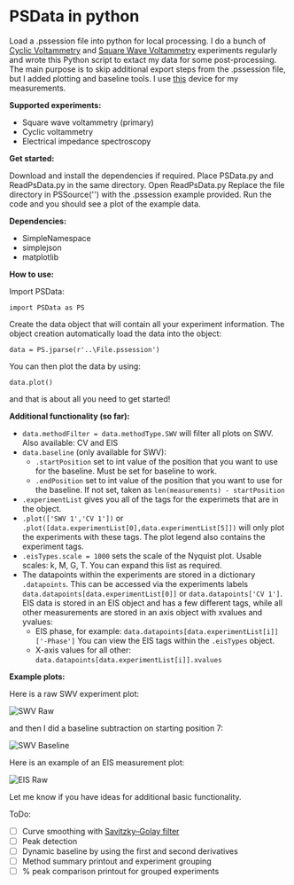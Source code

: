 # PSData in python
 Load a .pssession file into python for local processing.
 I do a bunch of [Cyclic Voltammetry](https://en.wikipedia.org/wiki/Cyclic_voltammetry) and [Square Wave Voltammetry](https://en.wikipedia.org/wiki/Squarewave_voltammetry) experiments regularly and wrote this Python script to extact my data for some post-processing. The main purpose is to skip additional export steps from the .pssession file, but I added plotting and baseline tools. I use [this](https://www.palmsens.com/product/palmsens4/) device for my measurements.
 
 **Supported experiments:**
 - Square wave voltammetry (primary)
 - Cyclic voltammetry
 - Electrical impedance spectroscopy
 
 **Get started:**
 
 Download and install the dependencies if required.
 Place PSData.py and ReadPsData.py in the same directory.
 Open ReadPsData.py
 Replace the file directory in PSSource('') with the .pssession example provided.
 Run the code and you should see a plot of the example data.
 
 **Dependencies:**
  - SimpleNamespace
  - simplejson
  - matplotlib

**How to use:**

Import PSData:
```
import PSData as PS
```

Create the data object that will contain all your experiment information. The object creation automatically load the data into the object:
```
data = PS.jparse(r'..\File.pssession')
```

You can then plot the data by using:
```
data.plot()
```

and that is about all you need to get started!

**Additional functionality (so far):**
- ```data.methodFilter = data.methodType.SWV``` will filter all plots on SWV. Also available: CV and EIS
- ```data.baseline``` (only available for SWV):
  - ```.startPosition``` set to int value of the position that you want to use for the baseline. Must be set for baseline to work.
  - ```.endPosition``` set to int value of the position that you want to use for the baseline. If not set, taken as ```len(measurements) - startPosition```
- ```.experimentList``` gives you all of the tags for the experimets that are in the object.
- ```.plot(['SWV 1','CV 1'])``` or ```.plot([data.experimentList[0],data.experimentList[5]])``` will only plot the experiments with these tags. The plot legend also contains the experiment tags.
- ```.eisTypes.scale = 1000``` sets the scale of the Nyquist plot. Usable scales: k, M, G, T. You can expand this list as required.
- The datapoints within the experiments are stored in a dictionary ```.datapoints```. This can be accessed via the experiments labels ```data.datapoints[data.experimentList[0]]``` or ```data.datapoints['CV 1']```. EIS data is stored in an EIS object and has a few different tags, while all other measurements are stored in an axis object with xvalues and yvalues:
  - EIS phase, for example: ```data.datapoints[data.experimentList[i]]['-Phase']``` You can view the EIS tags within the ```.eisTypes``` object.
  - X-axis values for all other: ```data.datapoints[data.experimentList[i]].xvalues```

**Example plots:**

Here is a raw SWV experiment plot:

![SWV Raw](https://drive.google.com/uc?export=view&id=1cSfbIJnPDbMwvZKf04IyDE6yvJHXTZba)

and then I did a baseline subtraction on starting position 7:

![SWV Baseline](https://drive.google.com/uc?export=view&id=1bp-EswtDpwZAEcG7yr4WBwHFOkk-176E)

Here is an example of an EIS measurement plot:

![EIS Raw](https://drive.google.com/uc?export=view&id=1-HvuJfHDtJeVflLOh3hmkf1RPH5pqiqc)

Let me know if you have ideas for additional basic functionality.

ToDo:
- [ ] Curve smoothing with [Savitzky–Golay filter](https://en.wikipedia.org/wiki/Savitzky%E2%80%93Golay_filter)
- [ ] Peak detection
- [ ] Dynamic baseline by using the first and second derivatives
- [ ] Method summary printout and experiment grouping
- [ ] % peak comparison printout for grouped experiments
